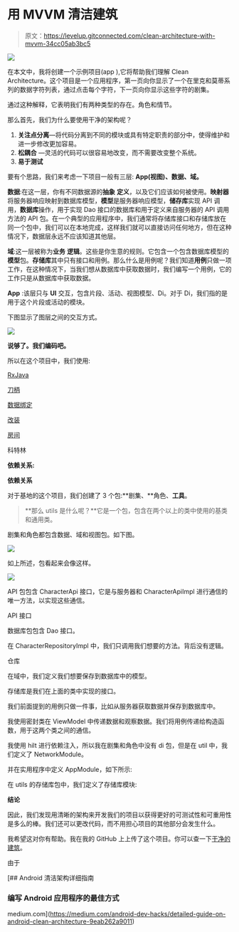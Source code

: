 # 用 MVVM 清洁建筑

> 原文：<https://levelup.gitconnected.com/clean-architecture-with-mvvm-34cc05ab3bc5>

![](img/a6f12f5ddc422ddb2670203accd23cab.png)

在本文中，我将创建一个示例项目(app ),它将帮助我们理解 Clean Architecture。这个项目是一个应用程序，第一页向你显示了一个在里克和莫蒂系列的数据字符列表，通过点击每个字符，下一页向你显示这些字符的剧集。

通过这种解释，它表明我们有两种类型的存在。角色和情节。

那么首先，我们为什么要使用干净的架构呢？

1.  **关注点分离**—将代码分离到不同的模块或具有特定职责的部分中，使得维护和进一步修改更加容易。
2.  **松耦合** —灵活的代码可以很容易地改变，而不需要改变整个系统。
3.  **易于测试**

要有个思路，我们来考虑一下项目一般有三层: **App(视图)、数据、域。**

**数据**:在这一层，你有不同数据源的**抽象** **定义**，以及它们应该如何被使用。**映射器**将服务器响应映射到数据库模型，**模型**是服务器响应模型，**储存库**实现 API 调用，**数据库**操作，用于实现 Dao 接口的数据库和用于定义来自服务器的 API 调用方法的 API 包。在一个典型的应用程序中，我们通常将存储库接口和存储库放在同一个包中，我们可以在本地完成，这样我们就可以直接访问任何地方，但在这种情况下，数据层永远不应该知道其他层。

**域**:这一层被称为**业务** **逻辑**。这些是你生意的规则。它包含一个包含数据库模型的**模型**包。**存储库**其中只有接口和用例。那么什么是用例呢？我们知道**用例**只做一项工作，在这种情况下，当我们想从数据库中获取数据时，我们编写一个用例，它的工作只是从数据库中获取数据。

**App** :该层只与 **UI** 交互，包含片段、活动、视图模型、Di。对于 Di，我们指的是用于这个片段或活动的模块。

下图显示了图层之间的交互方式。

![](img/6d1c1bc3781c93533b2d9c19e884a0ec.png)

**说够了。我们编码吧。**

所以在这个项目中，我们使用:

[RxJava](https://github.com/ReactiveX/RxJava)

[刀柄](https://developer.android.com/training/dependency-injection/hilt-android)

[数据绑定](https://developer.android.com/topic/libraries/data-binding)

[改装](https://square.github.io/retrofit/)

[房间](https://developer.android.com/topic/libraries/architecture/room?gclid=Cj0KCQiAkuP9BRCkARIsAKGLE8WrAteaUDM7dpKTCO-_EDyID5bwIp64himLGjgXpyLrtkoUUN68V7caAs9lEALw_wcB&gclsrc=aw.ds)

科特林

**依赖关系:**

**依赖关系**

对于基地的这个项目，我们创建了 3 个包:**剧集、**角色、**工具**。

> **那么 utils 是什么呢？**它是一个包，包含在两个以上的类中使用的基类和通用类。

剧集和角色都包含数据、域和视图包。如下图。

![](img/d917d81f06dd636165541e76629c370f.png)

如上所述，包看起来会像这样。

![](img/e0373902937f8be4dd9703a068fcfd50.png)

API 包包含 CharacterApi 接口，它是与服务器和 CharacterApiImpl 进行通信的唯一方法，以实现这些通信。

API 接口

数据库包包含 Dao 接口。

在 CharacterRepositoryImpl 中，我们只调用我们想要的方法。背后没有逻辑。

仓库

在域中，我们定义我们想要保存到数据库中的模型。

存储库是我们在上面的类中实现的接口。

我们前面提到的用例只做一件事，比如从服务器获取数据并保存到数据库中。

我使用密封类在 ViewModel 中传递数据和观察数据。我们将用例传递给构造函数，用于这两个类之间的通信。

我使用 hilt 进行依赖注入，所以我在剧集和角色中没有 di 包，但是在 util 中，我们定义了 NetworkModule。

并在实用程序中定义 AppModule，如下所示:

在 utils 的存储库包中，我们定义了存储库模块:

**结论**

因此，我们发现用清晰的架构来开发我们的项目以获得更好的可测试性和可重用性是多么的棒。我们还可以更改代码，而不用担心项目的其他部分会发生什么。

我希望这对你有帮助。我在我的 GitHub 上上传了这个项目。你可以查一下[干净的建筑](https://github.com/GolnazTorabi/CleanArchitecture)。

由于

[](https://medium.com/android-dev-hacks/detailed-guide-on-android-clean-architecture-9eab262a9011) [## Android 清洁架构详细指南

### 编写 Android 应用程序的最佳方式

medium.com](https://medium.com/android-dev-hacks/detailed-guide-on-android-clean-architecture-9eab262a9011)